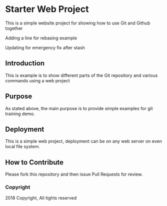 # Starter Web Project

This is a simple website project for showing how to use Git and Github together 

Adding a line for rebasing example

Updating for emergency fix after stash 

## Introduction 

This is example is to show different parts of the Git repository and various commands using 
a web project 

## Purpose

As stated above, the main purpose is to provide simple examples for git training demo.

## Deployment

This is a simple web project, deployment can be on any web server on even local file system.

## How to Contribute 

Please fork this repository and then issue Pull Requests for review.

### Copyright

2018 Copyright, All tights reserved 

